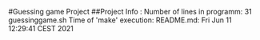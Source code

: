 #Guessing game Project
##Project Info :
Number of lines in programm:
31 guessinggame.sh
Time of 'make' execution:
README.md: Fri Jun 11 12:29:41 CEST 2021
